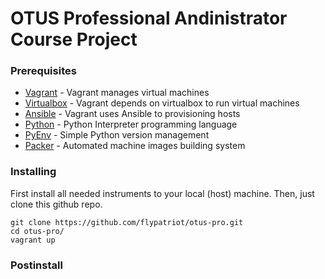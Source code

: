 # OTUS Professional Andinistrator Course Project

### Prerequisites

* [Vagrant](https://www.vagrantup.com/intro/getting-started/install.html) - Vagrant manages virtual machines 
* [Virtualbox](https://www.virtualbox.org/wiki/Linux_Downloads) - Vagrant depends on virtualbox to run virtual machines
* [Ansible](https://github.com/ansible/ansible) - Vagrant uses Ansible to provisioning hosts
* [Python](https://www.python.org/) - Python Interpreter programming language
* [PyEnv](https://github.com/pyenv/pyenv) - Simple Python version management
* [Packer](https://www.packer.io/downloads.html) - Automated machine images building system

### Installing

First install all needed instruments to your local (host) machine. 
Then, just clone this github repo.
```
git clone https://github.com/flypatriot/otus-pro.git
cd otus-pro/
vagrant up
```
### Postinstall

